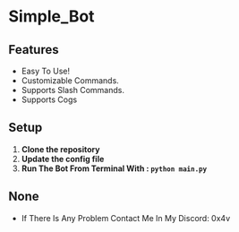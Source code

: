 # Simple_Bot


## Features

- Easy To Use!
- Customizable Commands.
- Supports Slash Commands.
- Supports Cogs

## Setup

1. **Clone the repository**
2. **Update the config file**
3. **Run The Bot From Terminal With : ``python main.py``**


## None

- If There Is Any Problem Contact Me In My Discord: 0x4v